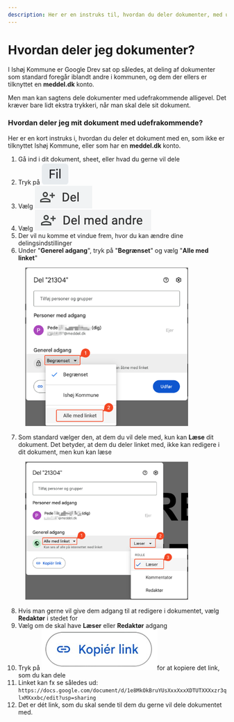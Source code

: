 ```yaml
---
description: Her er en instruks til, hvordan du deler dokumenter, med udefrakommende
---
```


# Hvordan deler jeg dokumenter?

I Ishøj Kommune er Google Drev sat op således, at deling af dokumenter som standard foregår iblandt andre i kommunen, og dem der ellers er tilknyttet en **meddel.dk** konto.

Men man kan sagtens dele dokumenter med udefrakommende alligevel. Det kræver bare lidt ekstra trykkeri, når man skal dele sit dokument.



### Hvordan deler jeg mit dokument med udefrakommende?

Her er en kort instruks i, hvordan du deler et dokument med en, som ikke er tilknyttet Ishøj Kommune, eller som har en **meddel.dk** konto.

1. Gå ind i dit dokument, sheet, eller hvad du gerne vil dele
2. Tryk på <img src="../../../.gitbook/assets/image.png" alt="" data-size="line">&#x20;
3. Vælg <img src="../../../.gitbook/assets/image (1).png" alt="" data-size="line">
4. Vælg <img src="../../../.gitbook/assets/image (2).png" alt="" data-size="line">
5. Der vil nu komme et vindue frem, hvor du kan ændre dine delingsindstillinger
6. Under "**Generel adgang**", tryk på "**Begrænset**" og vælg "**Alle med linket**"

<figure><img src="../../../.gitbook/assets/image (37).png" alt="" width="375"><figcaption></figcaption></figure>

7. Som standard vælger den, at dem du vil dele med, kun kan **Læse** dit dokument. Det betyder, at dem du deler linket med, ikke kan redigere i dit dokument, men kun kan læse

<figure><img src="../../../.gitbook/assets/image (38).png" alt="" width="375"><figcaption></figcaption></figure>

8. Hvis man gerne vil give dem adgang til at redigere i dokumentet, vælg **Redaktør** i stedet for
9. Vælg om de skal have **Læser** eller **Redaktør** adgang
10. Tryk på <img src="../../../.gitbook/assets/image-removebg-preview.png" alt="" data-size="line">for at kopiere det link, som du kan dele
11. Linket kan fx se således ud:\
    `https://docs.google.com/document/d/1e8MkOkBruYUsXxxXxxXDTUTXXXxzr3qlxMXxxbc/edit?usp=sharing`
12. Det er dét link, som du skal sende til dem du gerne vil dele dokumentet med.
